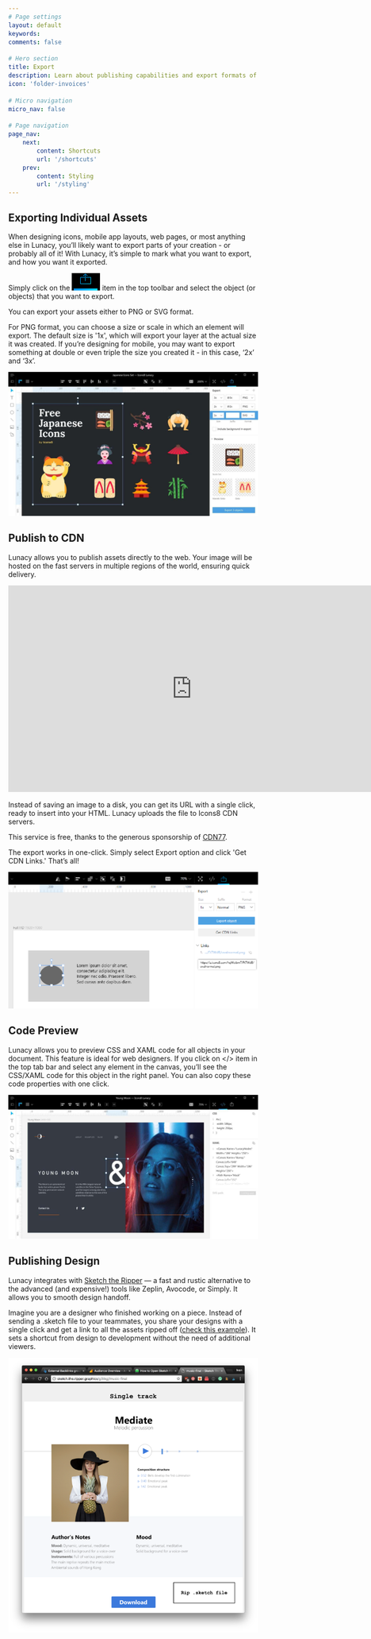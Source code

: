 ```yaml
---
# Page settings
layout: default
keywords:
comments: false

# Hero section
title: Export
description: Learn about publishing capabilities and export formats of Lunacy
icon: 'folder-invoices'

# Micro navigation
micro_nav: false

# Page navigation
page_nav:
    next:
        content: Shortcuts
        url: '/shortcuts'
    prev:
        content: Styling
        url: '/styling'
---
```



## Exporting Individual Assets

When designing icons, mobile app layouts, web pages, or most anything else in Lunacy, you’ll likely want to export parts of your creation - or probably all of it! With Lunacy, it’s simple to mark what you want to export, and how you want it exported.

Simply click on the ![Export assets](public/mAz4bmww76HilrhUizdqvw_img_51.png) item in the top toolbar and select the object (or objects) that you want to export.

You can export your assets either to PNG or SVG format.

For PNG format, you can choose a size or scale in which an element will export. The default size is '1x', which will export your layer at the actual size it was created. If you’re designing for mobile, you may want to export something at double or even triple the size you created it - in this case, ‘2x’ and ‘3x’.

![Export assets in PNG or SVG](public/mAz4bmww76HilrhUizdqvw_img_52.jpg)

## Publish to CDN

Lunacy allows you to publish assets directly to the web. Your image will be hosted on the fast servers in multiple regions of the world, ensuring quick delivery.

<iframe width="739" height="416" src="https://www.youtube.com/embed/u8cdtvOwlzg?rel=0" frameborder="0" allow="autoplay; encrypted-media" allowfullscreen></iframe>

Instead of saving an image to a disk, you can get its URL with a single click, ready to insert into your HTML. Lunacy uploads the file to Icons8 CDN servers.

This service is free, thanks to the generous sponsorship of [CDN77](hhttps://www.cdn77.com/).

The export works in one-click. Simply select Export option and click 'Get CDN Links.' That’s all!

![Get CDN Links](public/mAz4bmww76HilrhUizdqvw_img_53.png)

## Code Preview

Lunacy allows you to preview CSS and XAML code for all objects in your document. This feature is ideal for web designers. If you click on </> item in the top tab bar and select any element in the canvas, you’ll see the CSS/XAML code for this object in the right panel. You can also copy these code properties with one click.

![Preview CSS and XAML code of all objects in a document](public/mAz4bmww76HilrhUizdqvw_img_50.jpg)


## Publishing Design

Lunacy integrates with [Sketch the Ripper](http://sketch.the.ripper.graphics/) — a fast and rustic alternative to the advanced (and expensive!) tools like Zeplin, Avocode, or Simply. It allows you to smooth design handoff.

Imagine you are a designer who finished working on a piece. Instead of sending a .sketch file to your teammates, you share your designs with a single click and get a link to all the assets ripped off ([check this example](http://sketch.the.ripper.graphics/g3tkgj/music-final)). It sets a shortcut from design to development without the need of additional viewers.

![Sketch the Ripper](public/mAz4bmww76HilrhUizdqvw_img_54.png)

[//]: # (removed the unique features section - maybe we should recreate it as a set of links)
[//]: # (# Unique Features)
